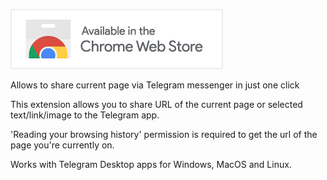 [![Install from Chrome Web Store](chrome_webstore_icon.png)](https://chromewebstore.google.com/detail/share-via-telegram/phhmllhhondgbkaifcompghkadamdanc)

Allows to share current page via Telegram messenger in just one click

This extension allows you to share URL of the current page or selected text/link/image to the Telegram app.

'Reading your browsing history' permission is required to get the url of the page you're currently on.

Works with Telegram Desktop apps for Windows, MacOS and Linux.

